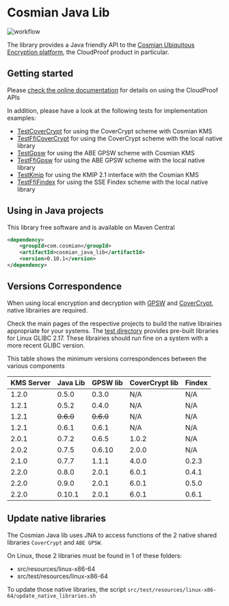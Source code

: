 # Cosmian Java Lib

![workflow](https://github.com/Cosmian/cosmian_java_lib/actions/workflows/maven.yml/badge.svg)

The library provides a Java friendly API to the [Cosmian Ubiquitous Encryption platform](https://cosmian.com),
the CloudProof product in particular.


## Getting started


Please [check the online documentation](https://docs.cosmian.com/cloudproof_encryption/use_cases_benefits/) for details
on using the CloudProof APIs


In addition, please have a look at the following tests for implementation examples:

 - [TestCoverCrypt](./src/test/java/com/cosmian/TestCoverCrypt.java) for using the CoverCrypt scheme with Cosmian KMS
 - [TestFfiCoverCrypt](./src/test/java/com/cosmian/TestFfiCoverCrypt.java) for using the CoverCrypt scheme with the local native library
 - [TestGpsw](./src/test/java/com/cosmian/TestAbe.java) for using the ABE GPSW scheme with Cosmian KMS
 - [TestFfiGpsw](./src/test/java/com/cosmian/TestFfiAbe.java) for using the ABE GPSW scheme with the local native library
 - [TestKmip](./src/test/java/com/cosmian/TestKmip.java) for using the KMIP 2.1 interface with the Cosmian KMS
 - [TestFfiFindex](./src/test/java/com/cosmian/TestFfiAbe.java) for using the SSE Findex scheme with the local native library


## Using in Java projects

This library free software and is available on Maven Central

```xml
<dependency>
    <groupId>com.cosmian</groupId>
    <artifactId>cosmian_java_lib</artifactId>
    <version>0.10.1</version>
</dependency>
```

## Versions Correspondence

When using local encryption and decryption with [GPSW](https://github.com/Cosmian/abe_gpsw) and [CoverCrypt](https://github.com/Cosmian/cover_crypt), native librairies are required.

Check the main pages of the respective projects to build the native librairies appropriate for your systems. The [test directory](./src/test/resources/linux-x86-64/) provides pre-built libraries for Linux GLIBC 2.17. These librairies should run fine on a system with a more recent GLIBC version.

This table shows the minimum versions correspondences between the various components

KMS Server | Java Lib  | GPSW lib  | CoverCrypt lib | Findex
-----------|-----------|-----------|----------------|-------
1.2.0      | 0.5.0     | 0.3.0     | N/A            | N/A
1.2.1      | 0.5.2     | 0.4.0     | N/A            | N/A
1.2.1      | ~~0.6.0~~ | ~~0.6.0~~ | N/A            | N/A
1.2.1      | 0.6.1     | 0.6.1     | N/A            | N/A
2.0.1      | 0.7.2     | 0.6.5     | 1.0.2          | N/A
2.0.2      | 0.7.5     | 0.6.10    | 2.0.0          | N/A
2.1.0      | 0.7.7     | 1.1.1     | 4.0.0          | 0.2.3
2.2.0      | 0.8.0     | 2.0.1     | 6.0.1          | 0.4.1
2.2.0      | 0.9.0     | 2.0.1     | 6.0.1          | 0.5.0
2.2.0      | 0.10.1    | 2.0.1     | 6.0.1          | 0.6.1

## Update native libraries

The Cosmian Java lib uses JNA to access functions of the 2 native shared libraries `CoverCrypt` and `ABE GPSW`.

On Linux, those 2 libraries must be found in 1 of these folders:
- src/resources/linux-x86-64
- src/test/resources/linux-x86-64

To update those native libraries, the script `src/test/resources/linux-x86-64/update_native_libraries.sh`
